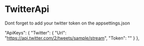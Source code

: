 # TwitterApi
Dont forget to add your twitter token on the appsettings.json

"ApiKeys": {
    "Twitter": {
      "Url": "https://api.twitter.com/2/tweets/sample/stream",
      "Token": ""
    }
  },
